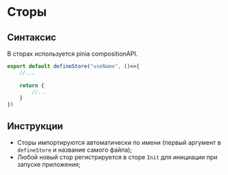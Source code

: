 # Сторы

## Синтаксис
В сторах используется pinia compositionAPI.

```js
export default defineStore("useName", ()=>{
    //...
    
    return {
        //...
    }
})
```


## Инструкции
- Сторы импортируются автоматически по имени (первый аргумент в `defineStore` и название самого файла);
- Любой новый стор регистрируется в сторе `Init` для инициации при запуске приложения;